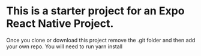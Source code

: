 # This is a starter project for an Expo React Native Project.

Once you clone or download this project remove the .git folder and then add your own repo.
You will need to run yarn install
